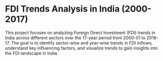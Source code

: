 # FDI Trends Analysis in India (2000-2017)

This project focuses on analyzing Foreign Direct Investment (FDI) trends in India across different sectors over the 17-year period from 2000-01 to 2016-17. The goal is to identify sector-wise and year-wise trends in FDI inflows, understand key influencing factors, and visualize trends to gain insights into the FDI landscape in India.

